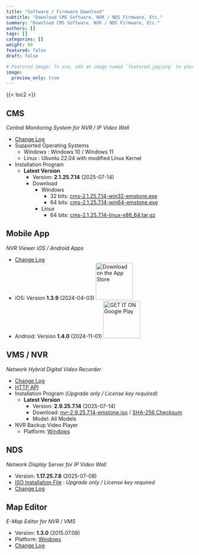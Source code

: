 ```yaml
---
title: "Software / Firmware Download"
subtitle: "Download CMS Software, NVR / NDS Firmware, Etc."
summary: "Download CMS Software, NVR / NDS Firmware, Etc."
authors: []
tags: []
categories: []
weight: 90
featured: false
draft: false

# Featured Image: To use, add an image named `featured.jpg/png` to your page's folder.
image:
  preview_only: true
---
```


{{< toc2 >}}

## CMS

*Central Monitoring System for NVR / IP Video Wall*

- [Change Log](/docs/cms/changelog/cms21.html)
- Supported Operating Systems
  - Windows : Windows 10 / Windows 11
  - Linux : Ubuntu 22.04 with modified Linux Kernel
- Installation Program
  - **Latest Version**
    - Version: **2.1.25.7.14** (2025-07-14)
    - Download
      - Windows
        - 32 bits: [cms-2.1.25.7.14-win32-emstone.exe](https://www.emstone.com/data/cms/cms-2.1.25.7.14-win32-emstone.exe)
        - 64 bits: [cms-2.1.25.7.14-win64-emstone.exe](https://www.emstone.com/data/cms/cms-2.1.25.7.14-win64-emstone.exe)
      - Linux
        - 64 bits: [cms-2.1.25.7.14-linux-x86_64.tar.gz](https://www.emstone.com/data/cms/cms-2.1.25.7.14-linux-x86_64.tar.gz)

## Mobile App

*NVR Viewer iOS / Android Apps*

- [Change Log](/docs/nvr-viewer/ChangeLog.html)
- iOS: Version **1.3.9** (2024-04-03)
  <a href="https://apps.apple.com/kr/app/linux-nvr-mobile-viewer/id561848768" target="_blank"><img width="100px" src="/img/app-store-badge.png" alt="Download on the App Store" class="d-inline-block py-0 my-2"></a>
- Android: Version **1.4.0** (2024-11-01)
  <a href="https://play.google.com/store/apps/details?id=com.emstone.moview" target="_blank"><img width="100px" src="/img/google-play-badge.png" alt="GET IT ON Google Play" class="d-inline-block py-0 my-2"></a>

## VMS / NVR

*Network Hybrid Digital Video Recorder*

- [Change Log](/docs/dvr/changelog/nvr29.html)
- [HTTP API](/docs/dvr/http/)
- Installation Program (*Upgrade only / License key required*)
  - **Latest Version**
    - Version: **2.9.25.7.14** (2025-07-14)
    - Download: [nvr-2.9.25.7.14-emstone.iso](https://www.emstone.com/data/dvr/nvr-2.9.25.7.14-emstone.iso)
    / [SHA-256 Checksum](https://www.emstone.com/data/dvr/nvr-2.9.25.7.14-emstone.iso-sha256.txt)
    - Model: All Models
- NVR Backup Video Player
  - Platform: [Windows](https://www.emstone.com/data/nvrplay/nvrplay.exe)

## NDS

*Network Display Server for IP Video Wall*

- Version: **1.17.25.7.8** (2025-07-08)
- [ISO Installation File](https://www.emstone.com/data/nds/nds-1.17.25.7.8.iso)
   : *Upgrade only / License key required*
- [Change Log](/docs/nds/ChangeLog.html)

## Map Editor

*E-Map Editor for NVR / VMS*

- Version: **1.3.0** (2015.07.08)
- Platform: [Windows](https://www.emstone.com/data/vms/mapedit/vms-mapedit-1.3.0-win-ia32-20150708.zip)
- [Change Log](https://www.emstone.com/data/https://github.com/nvrsw/mapedit/blob/master/ChangeLog.md)
